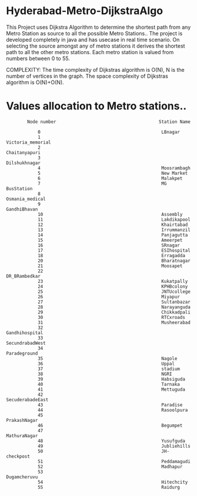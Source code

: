 # Hyderabad-Metro-DijkstraAlgo
This Project uses Dijkstra Algorithm to determine the shortest path from any Metro Station as source to all the possible Metro Stations..
The project is developed completely in java and has usecase in real time scenario. On selecting the source amongst any of metro stations it derives the shortest path to all the other metro stations.
Each metro station is valued from numbers between 0 to 55.

COMPLEXITY: The time complexity of Dijkstras algorithm is O(N), N is the number of vertices in the graph.
            The space complexity of Dijkstras algorithm is O(N)+O(N).
            


# Values allocation to Metro stations..
            Node number                                       Station Name
            
                0                                              LBnagar
                1                                              Victoria_memorial
                2                                              Chaitanyapuri
                3                                              Dilshukhnagar
                4                                              Moosrambagh
                5                                              New Market
                6                                              Malakpet
                7                                              MG BusStation
                8                                              Osmania_medical
                9                                              GandhiBhavan
                10                                             Assembly
                11                                             Lakdikapool
                12                                             Khairtabad
                13                                             Irrummanzil
                14                                             Panjagutta
                15                                             Ameerpet
                16                                             SRnagar
                17                                             ESIhospital
                18                                             Erragadda
                20                                             Bharatnagar
                21                                             Moosapet
                22                                             DR_BRambedkar
                23                                             Kukatpally
                24                                             KPHBcolony
                25                                             JNTUcollege
                26                                             Miyapur
                27                                             Sultanbazar
                28                                             Narayanguda
                29                                             Chikkadpali
                30                                             RTCxroads
                31                                             Musheerabad
                32                                             Gandhihospital
                33                                             SecundrabadWest
                34                                             Paradeground
                35                                             Nagole
                36                                             Uppal
                37                                             stadium
                38                                             NGRI
                39                                             Habsiguda
                40                                             Tarnaka
                41                                             Mettuguda
                42                                             SecuderabadeEast
                43                                             Paradise
                44                                             Rasoolpura
                45                                             PrakashNagar
                46                                             Begumpet
                47                                             MathuraNagar
                48                                             Yusufguda
                49                                             Jubliehills
                50                                             JH-checkpost
                51                                             Peddamagudi
                52                                             Madhapur
                53                                             Dugamcheruvu
                54                                             Hitechcity
                55                                             Raidurg
                
                
